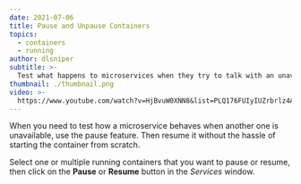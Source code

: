 ```yaml
---
date: 2021-07-06
title: Pause and Unpause Containers
topics:
  - containers
  - running
author: dlsniper
subtitle: >-
  Test what happens to microservices when they try to talk with an unavailable service.
thumbnail: ./thumbnail.png
video: >-
  https://www.youtube.com/watch?v=HjBvuW0XNN8&list=PLQ176FUIyIUZrbrlz4AY1V8VzBJKZyVlW&index=98
---
```


When you need to test how a microservice behaves when another one is unavailable, use the pause feature. Then resume it without the hassle of starting the container from scratch.

Select one or multiple running containers that you want to pause or resume, then click on the **Pause** or **Resume** button in the _Services_ window.

